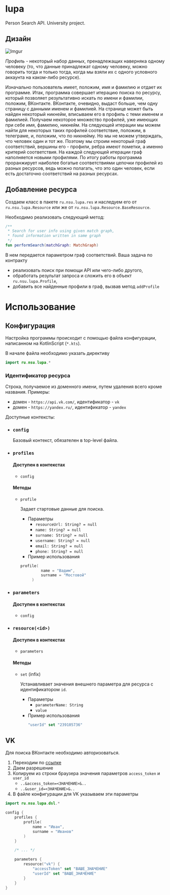 # lupa

Person Search API. University project.

## Дизайн

![Imgur](https://i.imgur.com/1ECluxE.png)

_Профиль_ - некоторый набор данных, пренадлежащих наверняка одному человеку (то, что данные принадлежат одному человеку,
можно говорить тогда и только тогда, когда мы взяли их с одного условного аккаунта на каком-либо ресурсе).

Изначально пользователь имеет, положим, имя и фамилию и отдает их программе.
Итак, программа совершает итерацию поиска по ресурсу, который позволяет результативно искать по имени и фамилии,
положим, ВКонтакте. ВКонтакте, очевидно, выдаст больше, чем одну страницу с данными именем и фамилией. На странице может
быть найден некоторый никнейм, вписываем его в профиль с теми именем и фамилией. Получаем некоторое множество профилей,
уже имеющих при себе имя, фамилию, никнейм.
На следующей итерации мы можем найти для некоторых таких профилей соответствие, положим, в телеграме, и, положим, что по
никнейму. Но мы не можем утверждать, что человек один и тот же. Поэтому мы строим некоторый граф соответствий, вершины
его - профили, ребра имеют пометки, а именно критерий соответствия.
На каждой следующей итерации граф наполняется новыми профилями. По итогу работы программа проранжирует наиболее богатые
соответствиями цепочки профилей из разных ресурсов, ведь можно полагать, что это один человек, если есть достаточно
соответствий на разных ресурсах.

## Добавление ресурса

Создаем класс в пакете `ru.nsu.lupa.res` и наследуем его от `ru.nsu.lupa.Resource`
или же от `ru.nsu.lupa.Resource.BaseResource`.

Необходимо реализовать следующий метод:

```kotlin
/**
 * Search for user info using given match graph,
 * found information written in same graph
 */
fun performSearch(matchGraph: MatchGraph)
```

В нем передается параметром граф соответствий.
Ваша задача по контракту

- реализовать поиск при помощи API или чего-либо другого,
- обработать результат запроса и сложить его в объект `ru.nsu.lupa.Profile`,
- добавить все найденные профили в граф, вызвав метод `addProfile`

# Использование

## Конфигурация

Настройка программы происходит с помощью файла конфигурации, написанном на KotlinScript (`*.kts`).

В начале файла необходимо указать директиву

```kotlin
import ru.nsu.lupa.*
```

### Идентификатор ресурса

Строка, получаемое из доменного имени, путем удаления всего кроме названия.
Примеры:

- домен - `https://api.vk.com/`, идентификатор - `vk`
- домен - `https://yandex.ru/`, идентификатор - `yandex`

Доступные контексты:

- ### `config`

  Базовый контекст, обязателен в top-level файла.

- ### `profiles`

  #### Доступен в контекстах

    - `config`

  #### Методы

    - `profile`

      Задает стартовые данные для поиска.
        - Параметры
            - `resourceUrl: String? = null`
            - `name: String? = null`
            - `surname: String? = null`
            - `username: String? = null`
            - `email: String? = null`
            - `phone: String? = null`
        - Пример использования
       ```kotlin
       profile(
                name = "Вадим",
                surname = "Мостовой"
            )
       ```

- ### `parameters`

  #### Доступен в контекстах

    - `config`

- ### `resource(<id>)`

  #### Доступен в контекстах

    - `parameters`

  #### Методы

    - `set` (infix)

      Устанавливает значения внешнего параметра для ресурса с идентификатором `id`.
        - Параметры
            - `parameterName: String`
            - `value`
        - Пример использования
            ```kotlin
            "userId" set "239105736"
            ```

## VK

Для поиска ВКонтакте необходимо авторизоваться.

1. Переходим
   по [ссылке](https://oauth.vk.com/oauth/authorize?client_id=51506122&display=page&redirect_uri=https://oauth.vk.com/blank.html&scope=friends,notify,photos,wall,email,mail,groups,stats,offline&response_type=token&v=5.89)
2. Даем разрешение
3. Копируем из строки браузера значения параметров `access_token` и `user_id`
    - `..&access_token=<ЗНАЧЕНИЕ>&..`
    - `..&user_id=<ЗНАЧЕНИЕ>&..`
4. В файле конфигурации для VK указываем эти параметры

```kotlin
import ru.nsu.lupa.dsl.*

config {
    profiles {
        profile(
            name = "Иван",
            surname = "Иванов"
        )
    }

    /* ... */

    parameters {
        resource("vk") {
            "accessToken" set "ВАШЕ_ЗНАЧЕНИЕ"
            "userId" set "ВАШЕ_ЗНАЧЕНИЕ"
        }
    }
}
```